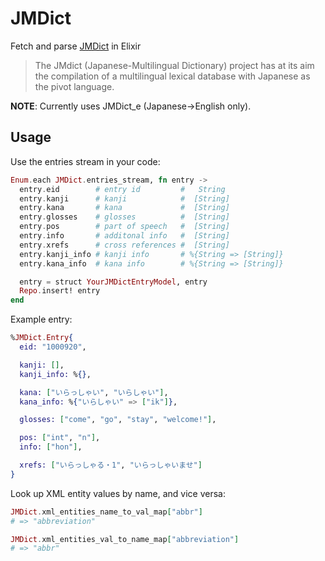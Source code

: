 # JMDict

Fetch and parse [JMDict](https://www.mdbg.net/chindict/export/cedict/cedict_1_0_ts_utf-8_mdbg.zip) in Elixir

> The JMdict (Japanese-Multilingual Dictionary) project has at its aim the compilation of a multilingual lexical database with Japanese as the pivot language.

**NOTE**: Currently uses JMDict_e (Japanese->English only).

## Usage

Use the entries stream in your code:

```elixir
Enum.each JMDict.entries_stream, fn entry ->
  entry.eid        # entry id         #   String
  entry.kanji      # kanji            #  [String]
  entry.kana       # kana             #  [String]
  entry.glosses    # glosses          #  [String]
  entry.pos        # part of speech   #  [String]
  entry.info       # additonal info   #  [String]
  entry.xrefs      # cross references #  [String]
  entry.kanji_info # kanji info       # %{String => [String]}
  entry.kana_info  # kana info        # %{String => [String]}

  entry = struct YourJMDictEntryModel, entry
  Repo.insert! entry
end
```

Example entry:

```elixir
%JMDict.Entry{
  eid: "1000920",

  kanji: [],
  kanji_info: %{},

  kana: ["いらっしゃい", "いらしゃい"],
  kana_info: %{"いらしゃい" => ["ik"]},

  glosses: ["come", "go", "stay", "welcome!"],

  pos: ["int", "n"],
  info: ["hon"],

  xrefs: ["いらっしゃる・1", "いらっしゃいませ"]
}
```

Look up XML entity values by name, and vice versa:

```elixir
JMDict.xml_entities_name_to_val_map["abbr"]
# => "abbreviation"

JMDict.xml_entities_val_to_name_map["abbreviation"]
# => "abbr"
```
